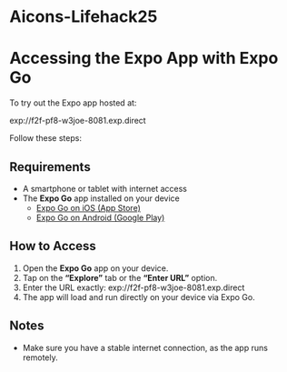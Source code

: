 # Aicons-Lifehack25

# Accessing the Expo App with Expo Go

To try out the Expo app hosted at:

exp://f2f-pf8-w3joe-8081.exp.direct

Follow these steps:

## Requirements

- A smartphone or tablet with internet access
- The **Expo Go** app installed on your device  
  - [Expo Go on iOS (App Store)](https://apps.apple.com/app/expo-go/id982107779)  
  - [Expo Go on Android (Google Play)](https://play.google.com/store/apps/details?id=host.exp.exponent)

## How to Access

1. Open the **Expo Go** app on your device.
2. Tap on the **“Explore”** tab or the **“Enter URL”** option.
3. Enter the URL exactly: exp://f2f-pf8-w3joe-8081.exp.direct
4. The app will load and run directly on your device via Expo Go.


## Notes

- Make sure you have a stable internet connection, as the app runs remotely.

